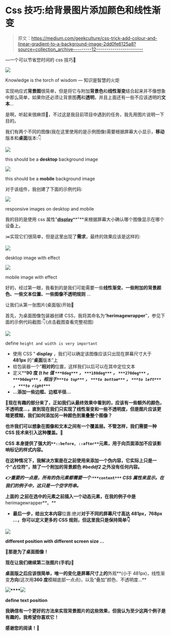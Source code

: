 # Css 技巧:给背景图片添加颜色和线性渐变

> 原文：<https://medium.com/geekculture/css-trick-add-colour-and-linear-gradient-to-a-background-image-2dd0fe6125a8?source=collection_archive---------12----------------------->

—一个可以节省您时间的 css 技巧🦋

![](img/f2eb9482d3bfd75d266fca68733bb0a3.png)

Knowledge is the torch of wisdom — 知识是智慧的火炬

实现响应式**背景图**很简单，但是将它与附加**背景色**和**线性渐变**结合起来并不像想象中那么简单，如果你还必须让背景图**亮**和**透明**，并且上面还有一些不应该透明的**文本**…

是啊，听起来很麻烦🙈，不过这是我目前项目中遇到的任务，我先用图片说明一下目的。

我们有两个不同的图像(我在这里使用的是示例图像)需要根据屏幕大小显示，**移动**版本和**桌面**版本:👇

![](img/6915e272b89f27b75042844c961e37a9.png)

this should be a **desktop** background image

![](img/4d95dcf0f095e51c1f556e1d803d9acb.png)

this should be a **mobile** background image

对于该组件，我创建了下面的示例代码:

![](img/b933fc2aacebe547a9904207988db53e.png)

responsive images on desktop and mobile

我的目的是使用 css 属性"[**display**](https://developer.mozilla.org/en-US/docs/Web/CSS/display)**"**来根据屏幕大小确认哪个图像显示在哪个设备上。

✂️实现它们很简单，但是这里出现了**需求**，最终的效果应该是这样的:

![](img/7fdbd5694cbe885bfafe482096dcea00.png)

desktop image with effect

![](img/c039c583c0733260adfefd7bab9253ae.png)

mobile image with effect

好的，经过第一眼，我看到的是我们可能需要一些**线性渐变、**一些附加的**背景颜色、**一些**文本位置、**一些图像**不透明规则** …

让我们从第一张图片(桌面版)开始🌸

首先，为桌面图像包装器创建 CSS，我将其命名为“**herimagewrapper**”，参见下面的示例代码截图:👇(点击截图查看完整视图)

![](img/748f87c145439539a314cb2b809c0767.png)

define `height and width is very important`

*   使用 CSS " **display** ，我们可以确定该图像应该只出现在屏幕尺寸大于 **481px** 的“**桌面**版本”上
*   给包装器一个“**相对的**位置，这样我们以后可以在其中定位文本
*   定义[](https://developer.mozilla.org/en-US/docs/Web/CSS/linear-gradient())******90 度** (t *he 值* `***0deg***` *，* `***180deg***` *，* `***270deg***` *，* `***90deg***` *，*相当于`***to top***` *，* `***to bottom***` *，* `***to left***` *，* `***to right***`****
*   ****…添加一些边框、边框半径…****

****🌱现在有趣的部分来了，正如我们从最终效果中看到的，应该有一些额外的颜色，不透明度…，直到现在我们只实现了**线性渐变**和一些**不透明度，**但是图片应该更暗更模糊，我们如何添加另一种颜色到**重叠**整个图像？****

****也许我们可以想象在图像和文本之间有一个**覆盖层**。不管怎样，我们需要一种 CSS 技术来引入这种覆盖。🍁****

****CSS 本身提供了强大的`**::before, ::after**`元素，用于向页面添加不应该影响标记的样式内容。****

****在这种情况下，我解决方案是在之前使用**来添加一个**伪**内容，它实际上只是一个“占位符”，除了一个附加的背景颜色 ***#beddf2*** 之外没有任何内容。******

***👉重要的一点是，所有的伪元素都需要一个* `***content***` *CSS 属性来显示。在我们的例子中，这只是一个空字符串。***

**上面的**:**之前在选中的元素之前插入一个动态元素，在我的例子中是**herimagewrapper**。**

*   **最后一步，给出文本内容**位置:绝对**对于不同的屏幕尺寸高达 481px，768px …，你可以定义更多的 CSS 规则，但这里我只是保持简单👇**

**![](img/cb60c1087e110e95109598c4a541c11e.png)**

**different position with different screen size …**

**👐那是为了桌面图像！**

**现在让我们继续第二张图片(手机)🌸**

**桌面版之后应该很简单，唯一的变化是屏幕尺寸上的**外观**(小于 481px)，线性渐变**方向**(这次用**360 度**模糊底部一点点)，以及“叠加”颜色、不透明度…**

**![](img/68a1881d4755fb420b3030c31ca6e5f3.png)****![](img/c9b204189c4d307320a97c85d879b888.png)**

**define text position**

**我确信有一个更好的方法来实现背景图片的这些效果，但我认为至少这两个例子是有趣的，我希望你喜欢它！**

**感谢您的阅读！👐**